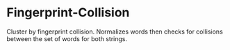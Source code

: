 # Fingerprint-Collision
Cluster by fingerprint collision. Normalizes words then checks for collisions between the set of words for both strings.
